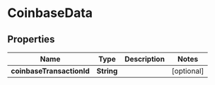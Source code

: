 

# CoinbaseData

## Properties

Name | Type | Description | Notes
------------ | ------------- | ------------- | -------------
**coinbaseTransactionId** | **String** |  |  [optional]



